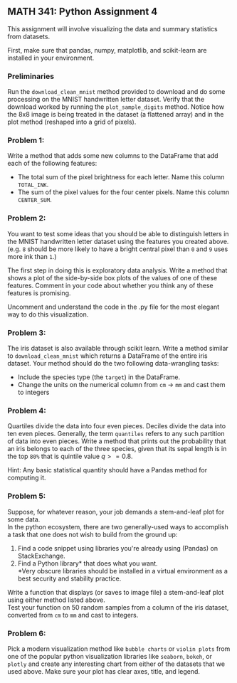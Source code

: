 ## MATH 341: Python Assignment 4

This assignment will involve visualizing the data and summary statistics from datasets.

First, make sure that pandas, numpy, matplotlib, and scikit-learn are installed in your environment.

### Preliminaries
Run the `download_clean_mnist` method provided to download and do some processing on the MNIST handwritten letter 
dataset.  Verify that the download worked by running the `plot_sample_digits` method.  Notice how the 8x8 image 
is being treated in the dataset (a flattened array) and in the plot method (reshaped into a grid of pixels).

### Problem 1: 
Write a method that adds some new columns to the DataFrame that add each of the following features:
* The total sum of the pixel brightness for each letter. Name this column `TOTAL_INK`.
* The sum of the pixel values for the four center pixels. Name this column `CENTER_SUM`.

### Problem 2:
You want to test some ideas that you should be able to distinguish letters in the MNIST handwritten letter dataset using 
the features you created above.  (e.g. `8` should be more likely to have a bright central pixel than `0` and `9` uses 
more ink than `1`.)

The first step in doing this is exploratory data analysis.  Write a method that shows a plot of the side-by-side
box plots of the values of one of these features.  Comment in your code about whether you think any of these 
features is promising.  

Uncomment and understand the code in the .py file for the most elegant way to do this visualization.

### Problem 3:
The iris dataset is also available through scikit learn.  Write a method similar to `download_clean_mnist` which returns 
a DataFrame of the entire iris dataset.  Your method should do the two following data-wrangling tasks: 

* Include the species type (the `target`) in the DataFrame.
* Change the units on the numerical column from `cm` -> `mm` and cast them to integers

### Problem 4: 
Quartiles divide the data into four even pieces.  Deciles divide the data into ten even pieces.  Generally, the 
term `quantiles` refers to any such partition of data into even pieces.  Write a method that prints out the 
probability that an iris belongs to each of the three species, given that its sepal length is in the top `80%` that is 
quintile value $q >= 0.8$.


Hint: Any basic statistical quantity should have a Pandas method for computing it.

### Problem 5: 
Suppose, for whatever reason, your job demands a stem-and-leaf plot for some data.  
In the python ecosystem, there are two generally-used ways to accomplish a task that 
one does not wish to build from the ground up:

1) Find a code snippet using libraries you're already using (Pandas) on StackExchange.
2) Find a Python library* that does what you want.  
*Very obscure libraries should be installed in a virtual environment as a best security and stability practice.

Write a function that displays (or saves to image file) a stem-and-leaf plot using either method listed above.  
Test your function on 50 random samples from a column of the iris dataset, converted from `cm` to `mm` and cast to integers.

### Problem 6:
Pick a modern visualization method like `bubble charts` or `violin plots` from one of the popular python visualization
libraries like `seaborn`, `bokeh`, or `plotly` and create any interesting chart from either of the datasets that 
we used above.  Make sure your plot has clear axes, title, and legend.